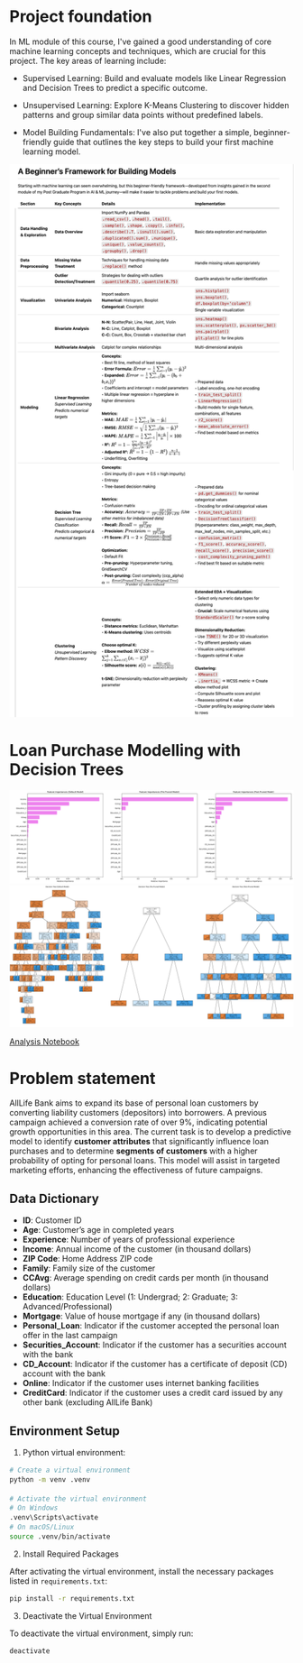 # Project foundation
In ML module of this course, I've gained a good understanding of core machine learning concepts and techniques, which are crucial for this project. The key areas of learning include:

* Supervised Learning: Build and evaluate models like Linear Regression and Decision Trees to predict a specific outcome.

* Unsupervised Learning: Explore K-Means Clustering to discover hidden patterns and group similar data points without predefined labels.

* Model Building Fundamentals: I've also put together a simple, beginner-friendly guide that outlines the key steps to build your first machine learning model.

![](framework_model.png)

# Loan Purchase Modelling with Decision Trees
![](feature_imp.png)
![](tree.png)

[Analysis Notebook](loan_purchase_modelling_dt.ipynb) <br>

# Problem statement

AllLife Bank aims to expand its base of personal loan customers by converting liability customers (depositors) into borrowers. A previous campaign achieved a conversion rate of over 9%, indicating potential growth opportunities in this area. The current task is to develop a predictive model to identify **customer attributes** that significantly influence loan purchases and to determine **segments of customers** with a higher probability of opting for personal loans. This model will assist in targeted marketing efforts, enhancing the effectiveness of future campaigns.

## Data Dictionary

- **ID**: Customer ID
- **Age**: Customer’s age in completed years
- **Experience**: Number of years of professional experience
- **Income**: Annual income of the customer (in thousand dollars)
- **ZIP Code**: Home Address ZIP code
- **Family**: Family size of the customer
- **CCAvg**: Average spending on credit cards per month (in thousand dollars)
- **Education**: Education Level (1: Undergrad; 2: Graduate; 3: Advanced/Professional)
- **Mortgage**: Value of house mortgage if any (in thousand dollars)
- **Personal_Loan**: Indicator if the customer accepted the personal loan offer in the last campaign
- **Securities_Account**: Indicator if the customer has a securities account with the bank
- **CD_Account**: Indicator if the customer has a certificate of deposit (CD) account with the bank
- **Online**: Indicator if the customer uses internet banking facilities
- **CreditCard**: Indicator if the customer uses a credit card issued by any other bank (excluding AllLife Bank)

## Environment Setup
1. Python virtual environment:

```bash
# Create a virtual environment
python -m venv .venv

# Activate the virtual environment
# On Windows
.venv\Scripts\activate
# On macOS/Linux
source .venv/bin/activate
```

2. Install Required Packages

After activating the virtual environment, install the necessary packages listed in `requirements.txt`:

```bash
pip install -r requirements.txt
```

3. Deactivate the Virtual Environment

To deactivate the virtual environment, simply run:

```bash
deactivate
```